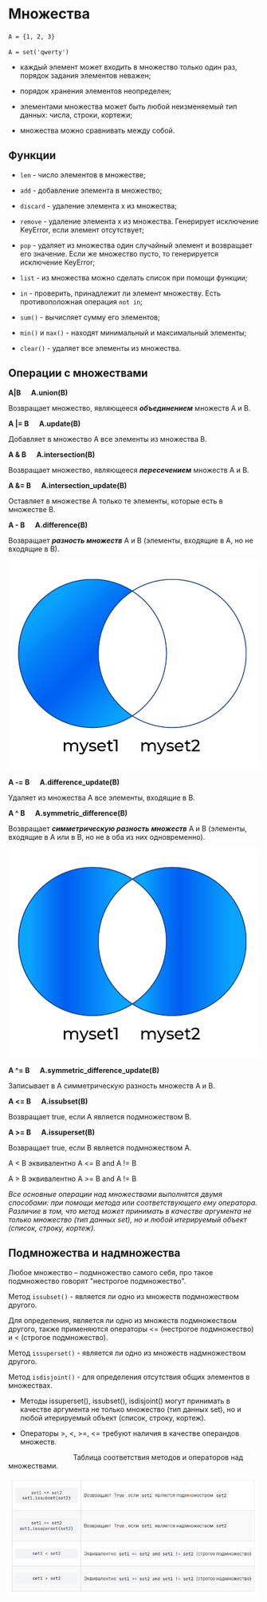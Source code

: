 # Множества

`A = {1, 2, 3}`

`A = set('qwerty')`

* каждый элемент может входить в множество только один раз, порядок задания элементов неважен;

* порядок хранения элементов неопределен;

* элементами множества может быть любой неизменяемый тип данных: числа, строки, кортежи;

* множества можно сравнивать между собой.

## Функции

* `len` -  число элементов в множестве;

* `add` - добавление элемента в множество;

* `discard` - удаление элемента x из множества;

* `remove` - удаление элемента x из множества. Генерирует исключение KeyError, если элемент отсутствует;

* `pop` - удаляет из множества один случайный элемент и возвращает его значение. Если же множество пусто, то генерируется исключение KeyError;

* `list` - из множества можно сделать список при помощи функции;

* `in` - проверить, принадлежит ли элемент множеству. Есть противоположная операция `not in`;

* `sum()` - вычисляет сумму его элементов;

* `min()` и `max()` - находят минимальный и максимальный элементы;

* `clear()` - удаляет все элементы из множества.

## Операции с множествами

**A|B &emsp; A.union(B)**

Возвращает множество, являющееся ***объединением*** множеств A и B.

**A |= B &emsp; A.update(B)**

Добавляет в множество A все элементы из множества B.

**A & B &emsp; A.intersection(B)**

Возвращает множество, являющееся ***пересечением*** множеств A и B.

**A &= B &emsp; A.intersection_update(B)**

Оставляет в множестве A только те элементы, которые есть в множестве B.

**A - B  &emsp; A.difference(B)**

Возвращает ***разность множеств*** A и B (элементы, входящие в A, но не входящие в B).

![Разность](/images/difference.png)

**A -= B &emsp; A.difference_update(B)**

Удаляет из множества A все элементы, входящие в B.

**A ^ B  &emsp; A.symmetric_difference(B)**

Возвращает ***симметрическую разность множеств*** A и B (элементы, входящие в A или в B, но не в оба из них одновременно).

![Симметричная разность](/images/symmetric_difference.png)

**A ^= B  &emsp; A.symmetric_difference_update(B)**

Записывает в A симметрическую разность множеств A и B.

**A <= B  &emsp; A.issubset(B)**

Возвращает true, если A является подмножеством B.

**A >= B &emsp; A.issuperset(B)**

Возвращает true, если B является подмножеством A.

A < B эквивалентно A <= B and A != B

A > B эквивалентно A >= B and A != B

*Все основные операции над множествами выполнятся двумя способами: при помощи метода или соответствующего ему оператора. Различие в том, что метод может принимать в качестве аргумента не только множество (тип данных set), но и любой итерируемый объект (список, строку, кортеж).*

## Подмножества и надмножества
Любое множество – подмножество самого себя, про такое подмножество говорят "нестрогое подмножество".

Метод `issubset()` - является ли одно из множеств подмножеством другого.

Для определения, является ли одно из множеств подмножеством другого, также применяются операторы <= (нестрогое подмножество) и < (строгое подмножество).

Метод `issuperset()` - является ли одно из множеств надмножеством другого.

Метод `isdisjoint()` - для определения отсутствия общих элементов в множествах. 

* Методы issuperset(), issubset(), isdisjoint() могут принимать в качестве аргумента не только множество (тип данных set), но и любой итерируемый объект (список, строку, кортеж).

* Операторы >, <, >=, <= требуют наличия в качестве операндов множеств.


&emsp;&emsp;&emsp;&emsp;&emsp;&emsp;&emsp;&emsp;&emsp; Таблица соответствия методов и операторов над множествами.
  
![Надмножества и методы](/images/subset.png)